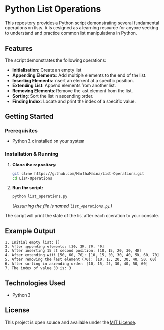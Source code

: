 # Python List Operations

This repository provides a Python script demonstrating several fundamental operations on lists. It is designed as a learning resource for anyone seeking to understand and practice common list manipulations in Python.

## Features

The script demonstrates the following operations:
- **Initialization**: Create an empty list.
- **Appending Elements**: Add multiple elements to the end of the list.
- **Inserting Elements**: Insert an element at a specific position.
- **Extending List**: Append elements from another list.
- **Removing Elements**: Remove the last element from the list.
- **Sorting**: Sort the list in ascending order.
- **Finding Index**: Locate and print the index of a specific value.

## Getting Started

### Prerequisites
- Python 3.x installed on your system

### Installation & Running
1. **Clone the repository:**
   ```sh
   git clone https://github.com/MarthaMaina/List-Operations.git
   cd List-Operations
   ```
2. **Run the script:**
   ```sh
   python list_operations.py
   ```
   *(Assuming the file is named `list_operations.py`.)*

The script will print the state of the list after each operation to your console.

## Example Output
```
1. Initial empty list: []
2. After appending elements: [10, 20, 30, 40]
3. After inserting 15 at second position: [10, 15, 20, 30, 40]
4. After extending with [50, 60, 70]: [10, 15, 20, 30, 40, 50, 60, 70]
5. After removing the last element (70): [10, 15, 20, 30, 40, 50, 60]
6. After sorting in ascending order: [10, 15, 20, 30, 40, 50, 60]
7. The index of value 30 is: 3
```

## Technologies Used
- Python 3

## License

This project is open source and available under the [MIT License](LICENSE).